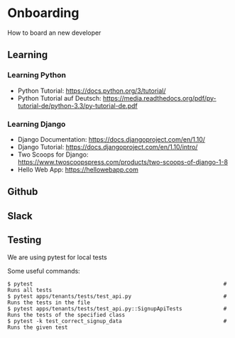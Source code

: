 # Onboarding

How to board an new developer

## Learning

### Learning Python

* Python Tutorial: https://docs.python.org/3/tutorial/
* Python Tutorial auf Deutsch: https://media.readthedocs.org/pdf/py-tutorial-de/python-3.3/py-tutorial-de.pdf

### Learning Django

* Django Documentation: https://docs.djangoproject.com/en/1.10/
* Django Tutorial: https://docs.djangoproject.com/en/1.10/intro/
* Two Scoops for Django: https://www.twoscoopspress.com/products/two-scoops-of-django-1-8
* Hello Web App: https://hellowebapp.com

## Github

## Slack

## Testing

We are using pytest for local tests

Some useful commands:

```
$ pytest                                                            # Runs all tests
$ pytest apps/tenants/tests/test_api.py                             # Runs the tests in the file
$ pytest apps/tenants/tests/test_api.py::SignupApiTests             # Runs the tests of the specified class
$ pytest -k test_correct_signup_data                                # Runs the given test
```
